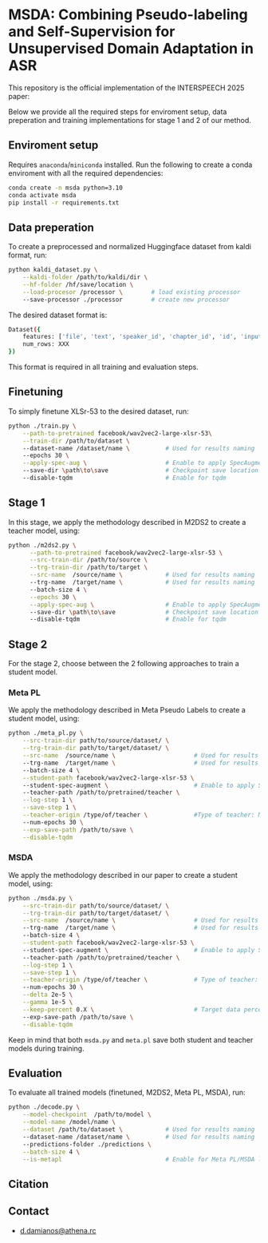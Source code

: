 # MSDA: Combining Pseudo-labeling and Self-Supervision for Unsupervised Domain Adaptation in ASR
This repository is the official implementation of the INTERSPEECH 2025 paper:

Below we provide all the required steps for enviroment setup, data preperation and training implementations for stage 1 and 2 of our method. 
## Enviroment setup
Requires `anaconda`/`miniconda` installed.
Run the following to create a conda enviroment with all the required dependencies: 
```bash
conda create -n msda python=3.10
conda activate msda
pip install -r requirements.txt
```

## Data preperation
To create a preprocessed and normalized Huggingface dataset from kaldi format, run:
```bash
python kaldi_dataset.py \
    --kaldi-folder /path/to/kaldi/dir \
    --hf-folder /hf/save/location \
    --load-procesor /processor \        # load existing processor     
    --save-processor ./processor        # create new processor
```
The desired dataset format is:
```bash
Dataset({
    features: ['file', 'text', 'speaker_id', 'chapter_id', 'id', 'input_values', 'labels'],
    num_rows: XXX
})
```
This format is required in all training and evaluation steps.
## Finetuning
To simply finetune XLSr-53 to the desired dataset, run:
```bash
python ./train.py \
    --path-to-pretrained facebook/wav2vec2-large-xlsr-53\
    --train-dir /path/to/dataset \                
    --dataset-name /dataset/name \          # Used for results naming  
    --epochs 30 \
    --apply-spec-aug \                      # Enable to apply SpecAugment
    --save-dir \path\to\save                # Checkpoint save location
    --disable-tqdm                          # Enable for tqdm
```

## Stage 1
In this stage, we apply the methodology described in M2DS2 to create a teacher model, using:
```bash
python ./m2ds2.py \
      --path-to-pretrained facebook/wav2vec2-large-xlsr-53 \
      --src-train-dir /path/to/source \
      --trg-train-dir /path/to/target \
      --src-name  /source/name \            # Used for results naming
      --trg-name  /target/name \            # Used for results naming
      --batch-size 4 \
      --epochs 30 \
      --apply-spec-aug \                    # Enable to apply SpecAugment
      --save-dir \path\to\save              # Checkpoint save location
      --disable-tqdm                        # Enable for tqdm
```

## Stage 2
For the stage 2, choose between the 2 following approaches to train a student model.
### Meta PL
We apply the methodology described in Meta Pseudo Labels to create a student model, using:
```bash
python ./meta_pl.py \
    --src-train-dir path/to/source/dataset/ \
    --trg-train-dir path/to/target/dataset/ \
    --src-name  /source/name \                      # Used for results naming
    --trg-name  /target/name \                      # Used for results naming
    --batch-size 4 \
    --student-path facebook/wav2vec2-large-xlsr-53 \    
    --student-spec-augment \                        # Enable to apply SpecAugment to student training 
    --teacher-path /path/to/pretrained/teacher \
    --log-step 1 \
    --save-step 1 \
    --teacher-origin /type/of/teacher \             #Type of teacher: M2DS2 trained of Finetuned
    --num-epochs 30 \
    --exp-save-path /path/to/save \
    --disable-tqdm
```
### MSDA
We apply the methodology described in our paper to create a student model, using:
```bash
python ./msda.py \
    --src-train-dir path/to/source/dataset/ \
    --trg-train-dir path/to/target/dataset/ \
    --src-name  /source/name \                      # Used for results naming
    --trg-name  /target/name \                      # Used for results naming
    --batch-size 4 \
    --student-path facebook/wav2vec2-large-xlsr-53 \     
    --student-spec-augment \                        # Enable to apply SpecAugment to student training 
    --teacher-path /path/to/pretrained/teacher \
    --log-step 1 \
    --save-step 1 \
    --teacher-origin /type/of/teacher \             # Type of teacher: M2DS2 trained of Finetuned
    --num-epochs 30 \
    --delta 2e-5 \
    --gamma 1e-5 \
    --keep-percent 0.X \                            # Target data percentage to keep for adaptation  
    --exp-save-path /path/to/save \
    --disable-tqdm
```
Keep in mind that both `msda.py` and `meta.pl` save both student and teacher models during training.
## Evaluation
To evaluate all trained models (finetuned, M2DS2, Meta PL, MSDA), run:
```bash
python ./decode.py \
    --model-checkpoint  /path/to/model \
    --model-name /model/name \
    --dataset /path/to/dataset \            # Used for results naming
    --dataset-name /dataset/name \          # Used for results naming
    --predictions-folder ./predictions \
    --batch-size 4 \
    --is-metapl                             # Enable for Meta PL/MSDA local checkpoints
```
## Citation

## Contact
- d.damianos@athena.rc